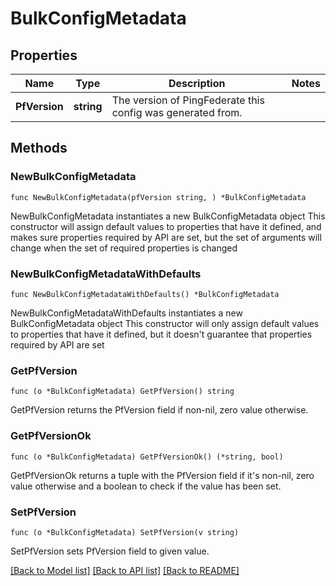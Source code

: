 # BulkConfigMetadata

## Properties

Name | Type | Description | Notes
------------ | ------------- | ------------- | -------------
**PfVersion** | **string** | The version of PingFederate this config was generated from. | 

## Methods

### NewBulkConfigMetadata

`func NewBulkConfigMetadata(pfVersion string, ) *BulkConfigMetadata`

NewBulkConfigMetadata instantiates a new BulkConfigMetadata object
This constructor will assign default values to properties that have it defined,
and makes sure properties required by API are set, but the set of arguments
will change when the set of required properties is changed

### NewBulkConfigMetadataWithDefaults

`func NewBulkConfigMetadataWithDefaults() *BulkConfigMetadata`

NewBulkConfigMetadataWithDefaults instantiates a new BulkConfigMetadata object
This constructor will only assign default values to properties that have it defined,
but it doesn't guarantee that properties required by API are set

### GetPfVersion

`func (o *BulkConfigMetadata) GetPfVersion() string`

GetPfVersion returns the PfVersion field if non-nil, zero value otherwise.

### GetPfVersionOk

`func (o *BulkConfigMetadata) GetPfVersionOk() (*string, bool)`

GetPfVersionOk returns a tuple with the PfVersion field if it's non-nil, zero value otherwise
and a boolean to check if the value has been set.

### SetPfVersion

`func (o *BulkConfigMetadata) SetPfVersion(v string)`

SetPfVersion sets PfVersion field to given value.



[[Back to Model list]](../README.md#documentation-for-models) [[Back to API list]](../README.md#documentation-for-api-endpoints) [[Back to README]](../README.md)



